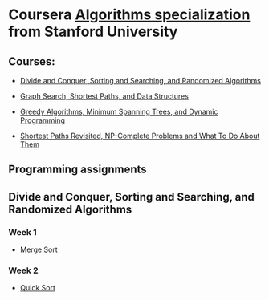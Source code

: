 # Coursera [Algorithms specialization](<https://www.coursera.org/specializations/algorithms>) from Stanford University 

## Courses:

- [Divide and Conquer, Sorting and Searching, and Randomized Algorithms](https://www.coursera.org/learn/algorithms-divide-conquer)

- [Graph Search, Shortest Paths, and Data Structures](https://www.coursera.org/learn/algorithms-graphs-data-structures)

- [Greedy Algorithms, Minimum Spanning Trees, and Dynamic Programming](https://www.coursera.org/learn/algorithms-greedy)

- [Shortest Paths Revisited, NP-Complete Problems and What To Do About Them](https://www.coursera.org/learn/algorithms-npcomplete)


## Programming assignments

## Divide and Conquer, Sorting and Searching, and Randomized Algorithms


### Week 1

- [Merge Sort]()

### Week 2

- [Quick Sort]()
